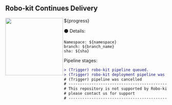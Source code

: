 ## Robo-kit Continues Delivery

<img align="left" width="180" src="https://tinyurl.com/rootojr">

${progress}

:black_circle: Details:
```
Namespace: ${namespace}
branch: ${branch_name}
sha: ${sha}
```

Pipeline stages:
```diff
> (Trigger) robo-kit pipeline queued.
> (Trigger) robo-kit deployment pipeline was triggered successfully
# (Trigger) pipeline was cancelled
# -----------------------------------------------------------------------------------
# This repository is not supported by Robo-kit or the installation was not completed.
# please contact us for support
# -----------------------------------------------------------------------------------
```